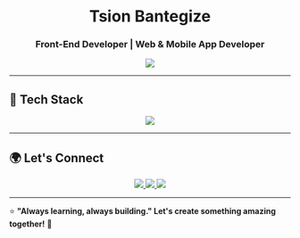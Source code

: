 <h1 align="center">Tsion Bantegize</h1>
<h3 align="center">Front-End Developer | Web & Mobile App Developer</h3>

<p align="center">
  <img src="https://readme-typing-svg.demolab.com?font=Fira+Code&size=20&pause=1000&color=3B82F6&center=true&vCenter=true&width=500&lines=Vue.js+%7C+Nuxt+3+%7C+React+%7C+Flutter+%7C+GraphQL;Building+Responsive+Web+%26+Mobile+Apps;Passionate+About+Design+%26+User+Experience">
</p>

---

## 🚀 Tech Stack  

<p align="center">
  <img src="https://skillicons.dev/icons?i=vue,nuxtjs,react,flutter,ts,js,graphql,tailwind,figma,git,github,postman,postgres,nodejs,vscode" />
</p>

---

## 🌍 Let's Connect  

<p align="center">
  <a href="mailto:tsionbantegize@gmail.com">
    <img src="https://img.shields.io/badge/Email-D14836?style=for-the-badge&logo=gmail&logoColor=white">
  </a>
  <a href="https://github.com/TsionBantegize">
    <img src="https://img.shields.io/badge/GitHub-181717?style=for-the-badge&logo=github&logoColor=white">
  </a>
  <a href="https://www.linkedin.com/in/tsion-bantegize-007780285">
    <img src="https://img.shields.io/badge/LinkedIn-0077B5?style=for-the-badge&logo=linkedin&logoColor=white">
  </a>
</p>

---

⭐ **"Always learning, always building." Let's create something amazing together!** 🚀
